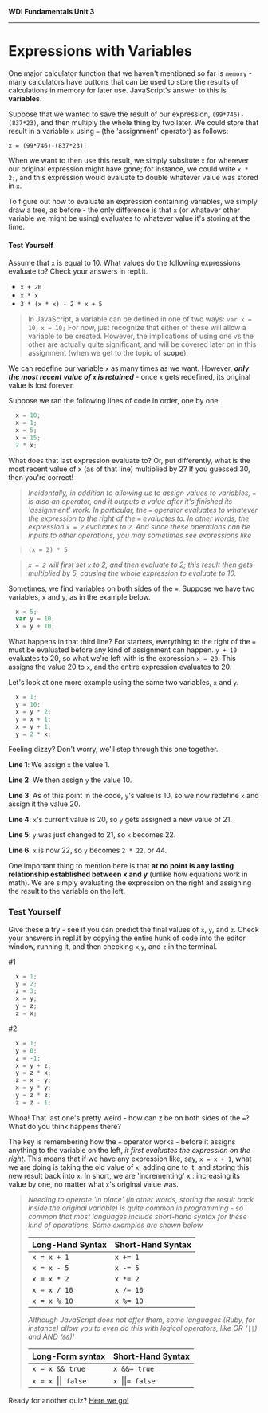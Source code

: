 **WDI Fundamentals Unit 3**

---
# Expressions with Variables

One major calculator function that we haven't mentioned so far is `memory` - many calculators have buttons that can be used to store the results of calculations in memory for later use. JavaScript's answer to this is **variables**.

Suppose that we wanted to save the result of our expression, `(99*746)-(837*23)`, and then multiply the whole thing by two later. We could store that result in a variable `x` using `=` (the 'assignment' operator) as follows:

`x = (99*746)-(837*23);`

When we want to then use this result, we simply subsitute `x` for wherever our original expression might have gone; for instance, we could write `x * 2;`, and this expression would evaluate to double whatever value was stored in `x`.

To figure out how to evaluate an expression containing variables, we simply draw a tree, as before - the only difference is that `x` (or whatever other variable we might be using) evaluates to whatever value it's storing at the time.

#### Test Yourself
Assume that `x` is equal to 10. What values do the following expressions evaluate to? Check your answers in repl.it.
* `x + 20`
* `x * x`
* `3 * (x * x) - 2 * x + 5`

> In JavaScript, a variable can be defined in one of two ways:
>  `var x = 10;`
>  `x = 10;`
> For now, just recognize that either of these will allow a variable to be created. However, the implications of using one vs the other are actually quite significant, and will be covered later on in this assignment (when we get to the topic of **scope**).

We can redefine our variable `x` as many times as we want. However, ***only the most recent value of `x` is retained*** - once `x` gets redefined, its original value is lost forever.

Suppose we ran the following lines of code in order, one by one.
```javascript
  x = 10;
  x = 1;
  x = 5;
  x = 15;
  2 * x;
```
What does that last expression evaluate to? Or, put differently, what is the most recent value of x (as of that line) multiplied by 2? If you guessed 30, then you're correct!

> *Incidentally, in addition to allowing us to assign values to variables, `=` is also an operator, and it outputs a value after it's finished its 'assignment' work. In particular, the `=` operator evaluates to whatever the expression to the right of the `=` evaluates to. In other words, the expression `x = 2` evaluates to `2`. And since these operations can be inputs to other operations, you may sometimes see expressions like*

>  `(x = 2) * 5`

> *`x = 2` will first set `x` to 2, and then evaluate to 2; this result then gets multiplied by 5, causing the whole expression to evaluate to 10.*

Sometimes, we find variables on both sides of the `=`. Suppose we have two variables, `x` and `y`, as in the example below.

```javascript
  x = 5;
  var y = 10;
  x = y + 10;
```

What happens in that third line? For starters, everything to the right of the `=` must be evaluated before any kind of assignment can happen. `y + 10` evaluates to 20, so what we're left with is the expression `x = 20`. This assigns the value 20 to `x`, and the entire expression evaluates to 20.

Let's look at one more example using the same two variables, `x` and `y`.
```javascript
  x = 1;
  y = 10;
  x = y * 2;
  y = x + 1;
  x = y + 1;
  y = 2 * x;
```
Feeling dizzy? Don't worry, we'll step through this one together.

  __Line 1__: We assign `x` the value 1.

  __Line 2__: We then assign `y` the value 10.

  __Line 3__: As of this point in the code, `y`'s value is 10, so we now redefine `x` and assign it the value 20.

  __Line 4__: `x`'s current value is 20, so `y` gets assigned a new value of 21.

  __Line 5__: `y` was just changed to 21, so `x` becomes 22.

  __Line 6__: `x` is now 22, so `y` becomes `2 * 22`, or 44.

One important thing to mention here is that **at no point is any lasting relationship established between x and y** (unlike how equations work in math). We are simply evaluating the expression on the right and assigning the result to the variable on the left.

### Test Yourself
Give these a try - see if you can predict the final values of `x`, `y`, and `z`. Check your answers in repl.it by copying the entire hunk of code into the editor window, running it, and then checking `x`,`y`, and `z` in the terminal.

#1
```javascript
  x = 1;
  y = 2;
  z = 3;
  x = y;
  y = z;
  z = x;
```
#2
```javascript
  x = 1;
  y = 0;
  z = -1;
  x = y + z;
  y = z * x;
  z = x - y;
  x = y * y;
  y = z * z;
  z = z - 1;
```

Whoa! That last one's pretty weird - how can z be on both sides of the `=`? What do you think happens there?

The key is remembering how the `=` operator works - before it assigns anything to the variable on the left, *it first evaluates the expression on the right*. This means that if we have any expression like, say, `x = x + 1`, what we are doing is taking the old value of `x`, adding one to it, and storing this new result back into `x`. In short, we are 'incrementing' x : increasing its value by one, no matter what `x`'s original value was.

> *Needing to operate 'in place' (in other words, storing the result back inside the original variable) is quite common in programming - so common that most languages include short-hand syntax for these kind of operations. Some examples are shown below*
>
> | Long-Hand Syntax | Short-Hand Syntax |
> |------------------|-------------------|
> | `x = x + 1` | `x += 1` |
> | `x = x - 5` | `x -= 5` |
> | `x = x * 2` | `x *= 2` |
> | `x = x / 10` | `x /= 10` |
> | `x = x % 10` | `x %= 10` |
>
> *Although JavaScript does *not* offer them, some languages (Ruby, for instance) allow you to even do this with logical operators, like OR (`||`) and AND (`&&`)!*
>
> | Long-Form syntax | Short-Hand Syntax |
> |------------------|-------------------|
> | `x = x && true` | `x &&= true` |
> | `x = x `&#124;&#124;` false` | `x `&#124;&#124;`= false` |

Ready for another quiz? [Here we go!](06_quiz.md)


